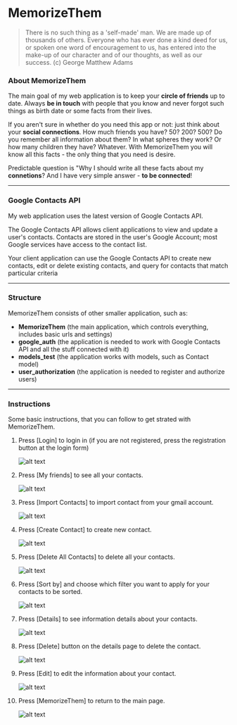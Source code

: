 # MemorizeThem

> There is no such thing as a 'self-made' man. We are made up of thousands of others. Everyone who has ever done a kind deed for us, or spoken one word of encouragement to us, has entered into the make-up of our character and of our thoughts, as well as our success.
(с) George Matthew Adams

### About MemorizeThem
The main goal of my web application is to keep your **circle of friends** up to date. Always **be in touch** with people that you know and never forgot such things as birth date or some facts from their lives.

If you aren't sure in whether do you need this app or not: just think about your **social connections**. How much friends you have? 50? 200? 500? Do you remember all information about them? In what spheres they work? Or how many children they have? Whatever. With MemorizeThem you will know all this facts - the only thing that you need is desire.

Predictable question is "Why I should write all these facts about my **connetions**? And I have very simple answer - **to be connected**!

------------

### Google Contacts API

My web application uses the latest version of Google Contacts API.

The Google Contacts API allows client applications to view and update a user's contacts. Contacts are stored in the user's Google Account; most Google services have access to the contact list.

Your client application can use the Google Contacts API to create new contacts, edit or delete existing contacts, and query for contacts that match particular criteria

------------

### Structure

MemorizeThem consists of other smaller application, such as:
- **MemorizeThem** (the main application, which controls everything, includes basic urls and settings)
- **google_auth** (the application is needed to work with Google Contacts API and all the stuff connected with it)
- **models_test** (the application works with models, such as Contact model)
- **user_authorization** (the application is needed to register and authorize users)

------------

### Instructions

Some basic instructions, that you can follow to get strated with MemorizeThem.

1. Press [Login] to login in (if you are not registered, press the registration button at the login form)

	![alt text](https://github.com/YevheniiMoroz/MemorizeThemCourseWork/blob/master/docs/_0_pictures/login.jpg)
2. Press [My friends] to see all your contacts.

	![alt text](https://github.com/YevheniiMoroz/MemorizeThemCourseWork/blob/master/docs/_0_pictures/my_friends.jpg)
3. Press [Import Contacts] to import contact from your gmail account.

	![alt text](https://github.com/YevheniiMoroz/MemorizeThemCourseWork/blob/master/docs/_0_pictures/import_contacts.jpg)
4. Press [Create Contact] to create new contact.

	![alt text](https://github.com/YevheniiMoroz/MemorizeThemCourseWork/blob/master/docs/_0_pictures/create_contact.jpg)
5. Press [Delete All Contacts] to delete all your contacts.

	![alt text](https://github.com/YevheniiMoroz/MemorizeThemCourseWork/blob/master/docs/_0_pictures/delete_all_contacts.jpg)
6. Press [Sort by] and choose which filter you want to apply for your contacts to be sorted.

	![alt text](https://github.com/YevheniiMoroz/MemorizeThemCourseWork/blob/master/docs/_0_pictures/sort_by.jpg)
7. Press [Details] to see information details about your contacts.

	![alt text](https://github.com/YevheniiMoroz/MemorizeThemCourseWork/blob/master/docs/_0_pictures/details.jpg)
8. Press [Delete] button on the details page to delete the contact.

	![alt text](https://github.com/YevheniiMoroz/MemorizeThemCourseWork/blob/master/docs/_0_pictures/delete.jpg)
9. Press [Edit] to edit the information about your contact.

	![alt text](https://github.com/YevheniiMoroz/MemorizeThemCourseWork/blob/master/docs/_0_pictures/edit.jpg)
10. Press [MemorizeThem] to return to the main page.

	![alt text](https://github.com/YevheniiMoroz/MemorizeThemCourseWork/blob/master/docs/_0_pictures/memorize_them.jpg)
